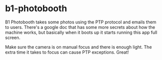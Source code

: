 b1-photobooth
=============

B1 Photobooth takes some photos using the PTP protocol and emails them to users. There's a google doc that has some more secrets about how the machine works, but basically when it boots up it starts running this app full screen. 

Make sure the camera is on manual focus and there is enough light. The extra time it takes to focus can cause PTP exceptions. Great!